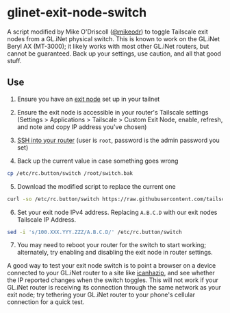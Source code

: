 # glinet-exit-node-switch

A script modified by Mike O'Driscoll ([@mikeodr](https://github.com/mikeodr)) to toggle Tailscale exit nodes from a GL.iNet physical switch. This is known to work on the GL.iNet Beryl AX (MT-3000); it likely works with most other GL.iNet routers, but cannot be guaranteed. Back up your settings, use caution, and all that good stuff.

## Use

1. Ensure you have an [exit node](https://tailscale.com/kb/1103/exit-nodes) set up in your tailnet
2. Ensure the exit node is accessible in your router's Tailscale settings (Settings > Applications > Tailscale > Custom Exit Node, enable, refresh, and note and copy IP address you've chosen)
3. [SSH into your router](https://docs.gl-inet.com/router/en/3/tutorials/ssh/) (user is `root`, password is the admin password you set)

4. Back up the current value in case something goes wrong

  ```bash
  cp /etc/rc.button/switch /root/switch.bak
  ```

5. Download the modified script to replace the current one

  ```bash
  curl -so /etc/rc.button/switch https://raw.githubusercontent.com/tailscale-dev/glinet-exit-node-switch/refs/heads/main/switch
  ```

6. Set your exit node IPv4 address. Replacing `A.B.C.D` with our exit nodes Tailscale IP Address.

  ```bash
  sed -i 's/100.XXX.YYY.ZZZ/A.B.C.D/' /etc/rc.button/switch
  ```

7. You may need to reboot your router for the switch to start working; alternately, try enabling and disabling the exit node in router settings.

A good way to test your exit node switch is to point a browser on a device connected to your GL.iNet router to a site like [icanhazip](https://icanhazip.com), and see whether the IP reported changes when the switch toggles. This will not work if your GL.iNet router is receiving its connection through the same network as your exit node; try tethering your GL.iNet router to your phone's cellular connection for a quick test.

